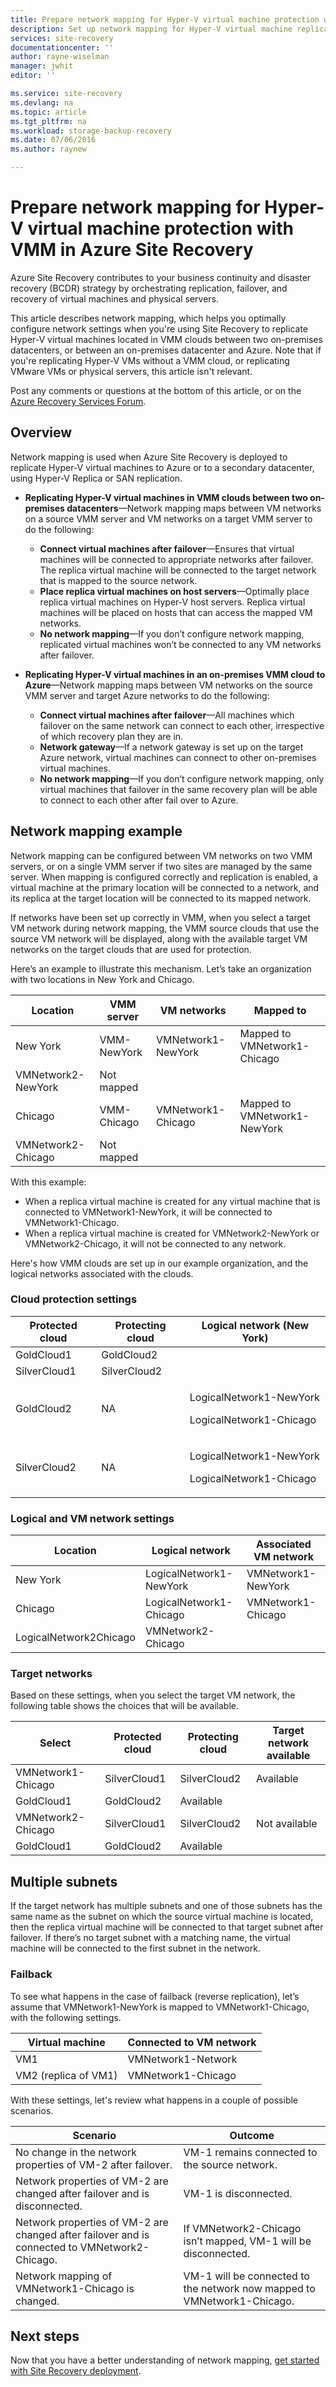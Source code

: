 ```yaml
---
title: Prepare network mapping for Hyper-V virtual machine protection with VMM in Azure Site Recovery  | Microsoft Docs
description: Set up network mapping for Hyper-V virtual machine replication from an on-premises datacenter to Azure, or to a secondary site.
services: site-recovery
documentationcenter: ''
author: rayne-wiselman
manager: jwhit
editor: ''

ms.service: site-recovery
ms.devlang: na
ms.topic: article
ms.tgt_pltfrm: na
ms.workload: storage-backup-recovery
ms.date: 07/06/2016
ms.author: raynew

---
```

# Prepare network mapping for Hyper-V virtual machine protection with VMM in Azure Site Recovery
Azure Site Recovery contributes to your business continuity and disaster recovery (BCDR) strategy by orchestrating replication, failover, and recovery of virtual machines and physical servers.

This article describes network mapping, which helps you optimally configure network settings when you're using Site Recovery to replicate Hyper-V virtual machines located in VMM clouds between two on-premises datacenters, or between an on-premises datacenter and Azure. Note that if you're replicating Hyper-V VMs without a VMM cloud, or replicating VMware VMs or physical servers, this article isn't relevant.

Post any comments or questions at the bottom of this article, or on the [Azure Recovery Services Forum](https://social.msdn.microsoft.com/forums/azure/home?forum=hypervrecovmgr).

## Overview
Network mapping is used when Azure Site Recovery is deployed to replicate Hyper-V virtual machines to Azure or to a secondary datacenter, using Hyper-V Replica or SAN replication.

* **Replicating Hyper-V virtual machines in VMM clouds between two on-premises datacenters**—Network mapping maps between VM networks on a source VMM server and VM networks on a target VMM server to do the following:
  
  * **Connect virtual machines after failover**—Ensures that virtual machines will be connected to appropriate networks after failover. The replica virtual machine will be connected to the target network that is mapped to the source network.
  * **Place replica virtual machines on host servers**—Optimally place replica virtual machines on Hyper-V host servers. Replica virtual machines will be placed on hosts that can access the mapped VM networks.
  * **No network mapping**—If you don’t configure network mapping, replicated virtual machines won’t be connected to any VM networks after failover.
* **Replicating Hyper-V virtual machines in an on-premises VMM cloud to Azure**—Network mapping maps between VM networks on the source VMM server and target Azure networks to do the following:
  
  * **Connect virtual machines after failover**—All machines which failover on the same network can connect to each other, irrespective of which recovery plan they are in.
  * **Network gateway**—If a network gateway is set up on the target Azure network, virtual machines can connect to other on-premises virtual machines.
  * **No network mapping**—If you don’t configure network mapping, only virtual machines that failover in the same recovery plan will be able to connect to each other after fail over to Azure.

## Network mapping example
Network mapping can be configured between VM networks on two VMM servers, or on a single VMM server if two sites are managed by the same server. When mapping is configured correctly and replication is enabled, a virtual machine at the primary location will be connected to a network, and its replica at the target location will be connected to its mapped network.

If networks have been set up correctly in VMM, when you select a target VM network during network mapping, the VMM source clouds that use the source VM network will be displayed, along with the available target VM networks on the target clouds that are used for protection.

Here’s an example to illustrate this mechanism. Let’s take an organization with two locations in New York and Chicago.

| **Location** | **VMM server** | **VM networks** | **Mapped to** |
| --- | --- | --- | --- |
| New York |VMM-NewYork |VMNetwork1-NewYork |Mapped to VMNetwork1-Chicago |
| VMNetwork2-NewYork |Not mapped | | |
| Chicago |VMM-Chicago |VMNetwork1-Chicago |Mapped to VMNetwork1-NewYork |
| VMNetwork2-Chicago |Not mapped | | |

With this example:

* When a replica virtual machine is created for any virtual machine that is connected to VMNetwork1-NewYork, it will be connected to VMNetwork1-Chicago.
* When a replica virtual machine is created for VMNetwork2-NewYork or VMNetwork2-Chicago, it will not be connected to any network.

Here's how VMM clouds are set up in our example organization, and the logical networks associated with the clouds.

### Cloud protection settings
| **Protected cloud** | **Protecting cloud** | **Logical network (New York)** |
| --- | --- | --- |
| GoldCloud1 |GoldCloud2 | |
| SilverCloud1 |SilverCloud2 | |
| GoldCloud2 |<p>NA</p><p></p> |<p>LogicalNetwork1-NewYork</p><p>LogicalNetwork1-Chicago</p> |
| SilverCloud2 |<p>NA</p><p></p> |<p>LogicalNetwork1-NewYork</p><p>LogicalNetwork1-Chicago</p> |

### Logical and VM network settings
| **Location** | **Logical network** | **Associated VM network** |
| --- | --- | --- |
| New York |LogicalNetwork1-NewYork |VMNetwork1-NewYork |
| Chicago |LogicalNetwork1-Chicago |VMNetwork1-Chicago |
| LogicalNetwork2Chicago |VMNetwork2-Chicago | |

### Target networks
Based on these settings, when you select the target VM network, the following table shows the choices that will be available.

| **Select** | **Protected cloud** | **Protecting cloud** | **Target network available** |
| --- | --- | --- | --- |
| VMNetwork1-Chicago |SilverCloud1 |SilverCloud2 |Available |
| GoldCloud1 |GoldCloud2 |Available | |
| VMNetwork2-Chicago |SilverCloud1 |SilverCloud2 |Not available |
| GoldCloud1 |GoldCloud2 |Available | |

## Multiple subnets
If the target network has multiple subnets and one of those subnets has the same name as the subnet on which the source virtual machine is located, then the replica virtual machine will be connected to that target subnet after failover. If there’s no target subnet with a matching name, the virtual machine will be connected to the first subnet in the network.

### Failback
To see what happens in the case of failback (reverse replication), let’s assume that VMNetwork1-NewYork is mapped to VMNetwork1-Chicago, with the following settings.

| **Virtual machine** | **Connected to VM network** |
| --- | --- |
| VM1 |VMNetwork1-Network |
| VM2 (replica of VM1) |VMNetwork1-Chicago |

With these settings, let's review what happens in a couple of possible scenarios.

| **Scenario** | **Outcome** |
| --- | --- |
| No change in the network properties of VM-2 after failover. |VM-1 remains connected to the source network. |
| Network properties of VM-2 are changed after failover and is disconnected. |VM-1 is disconnected. |
| Network properties of VM-2 are changed after failover and is connected to VMNetwork2-Chicago. |If VMNetwork2-Chicago isn’t mapped, VM-1 will be disconnected. |
| Network mapping of VMNetwork1-Chicago is changed. |VM-1 will be connected to the network now mapped to VMNetwork1-Chicago. |

## Next steps
Now that you have a better understanding of network mapping, [get started with Site Recovery deployment](site-recovery-best-practices.md).

